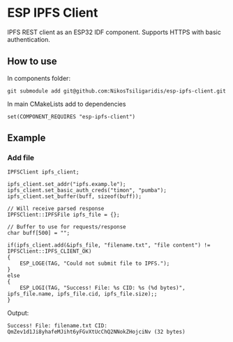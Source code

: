 # ESP IPFS Client
IPFS REST client as an ESP32 IDF component.
Supports HTTPS with basic authentication.

## How to use
In components folder:
```
git submodule add git@github.com:NikosTsiligaridis/esp-ipfs-client.git
```

In main CMakeLists add to dependencies
```
set(COMPONENT_REQUIRES "esp-ipfs-client")
```

## Example
### Add file
```
IPFSClient ipfs_client;

ipfs_client.set_addr("ipfs.examp.le");
ipfs_client.set_basic_auth_creds("timon", "pumba");
ipfs_client.set_buffer(buff, sizeof(buff));

// Will receive parsed response
IPFSClient::IPFSFile ipfs_file = {};

// Buffer to use for requests/response
char buff[500] = "";

if(ipfs_client.add(&ipfs_file, "filename.txt", "file content") != IPFSClient::IPFS_CLIENT_OK)
{
    ESP_LOGE(TAG, "Could not submit file to IPFS.");
}
else
{
    ESP_LOGI(TAG, "Success! File: %s CID: %s (%d bytes)", ipfs_file.name, ipfs_file.cid, ipfs_file.size);;
}
```

Output:
```
Success! File: filename.txt CID: QmZev1d1Ji8yhafeMJiht6yFGvXtUcChQ2NNokZHojciNv (32 bytes)
```